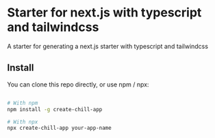# Starter for next.js with typescript and tailwindcss

A starter for generating a next.js starter with typescript and tailwindcss 

## Install

You can clone this repo directly, or use npm / npx:

```sh

# With npm 
npm install -g create-chill-app

# With npx
npx create-chill-app your-app-name

```
